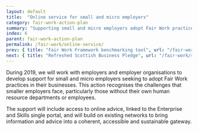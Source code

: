 ```yaml
---
layout: default
title:  "Online service for small and micro employers"
category: fair-work-action-plan
summary: "Supporting small and micro employers adopt Fair Work practices."
index: 6
parent: fair-work-action-plan
permalink: /fair-work/online-service/
prev: { title: "Fair Work Framework benchmarking tool", url: "/fair-work/fair-work-framework/" }
next: { title: "Refreshed Scottish Business Pledge", url: "/fair-work/scottish-business-pledge/" }
---
```


During 2019, we will work with employers and employer organisations to develop support for small and micro employers seeking to adopt Fair Work practices in their businesses.  This action recognises the challenges that smaller employers face, particularly those without their own human resource departments or employees.  

The support will include access to online advice, linked to the Enterprise and Skills single portal, and will build on existing networks to bring information and advice into a coherent, accessible and sustainable gateway.  
